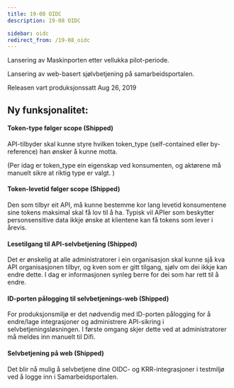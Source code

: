 ```yaml
---
title: 19-08 OIDC
description: 19-08 OIDC

sidebar: oidc
redirect_from: /19-08_oidc
---
```



Lansering av Maskinporten etter vellukka pilot-periode.

Lansering av web-basert sjølvbetjening på samarbeidsportalen.



Releasen vart produksjonssatt Aug 26, 2019

## Ny funksjonalitet:


#### Token-type følger scope (Shipped)

API-tilbyder skal kunne styre hvilken token\_type (self-contained eller by-reference) han ønsker å kunne motta.

(Per idag er token\_type ein eigenskap ved konsumenten, og aktørene må manuelt sikre at riktig type er valgt. )




#### Token-levetid følger scope (Shipped)

Den som tilbyr eit API, må kunne bestemme kor lang levetid konsumentene sine tokens maksimal skal få lov til å ha. Typisk vil APIer som beskytter personsensitive data ikkje ønske at klientene kan få tokens som lever i årevis.




#### Lesetilgang til API-selvbetjening (Shipped)

Det er ønskelig at alle administratorer i ein organisasjon skal kunne sjå kva API organisasjonen tilbyr, og kven som er gitt tilgang, sjølv om dei ikkje kan endre dette. I dag er informasjonen synleg berre for dei som har rett til å endre.




#### ID-porten pålogging til selvbetjenings-web (Shipped)

For produksjonsmiljø er det nødvendig med ID-porten pålogging for å endre/lage integrasjoner og administrere API-sikring i selvbetjeningsløsningen. I første omgang skjer dette ved at administratorer må meldes inn manuelt til Difi.




#### Selvbetjening på web (Shipped)

Det blir nå mulig å selvbetjene dine OIDC- og KRR-integrasjoner i testmiljø ved å logge inn i Samarbeidsportalen.

